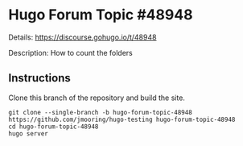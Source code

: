 # Hugo Forum Topic #48948

Details: <https://discourse.gohugo.io/t/48948>

Description: How to count the folders

## Instructions

Clone this branch of the repository and build the site.

```text
git clone --single-branch -b hugo-forum-topic-48948 https://github.com/jmooring/hugo-testing hugo-forum-topic-48948
cd hugo-forum-topic-48948
hugo server
```
